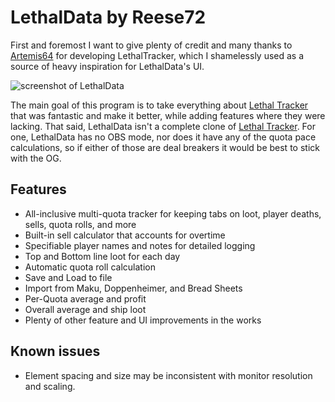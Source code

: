 # LethalData by Reese72

First and foremost I want to give plenty of credit and many thanks to [Artemis64](https://github.com/Artemis6425) for developing LethalTracker, which I shamelessly used as a source of heavy inspiration for LethalData's UI.

![screenshot of LethalData](https://i.imgur.com/UueR4te.png)

The main goal of this program is to take everything about [Lethal Tracker](https://github.com/Artemis6425/LethalTracker) that was fantastic and make it better, while adding features where they were lacking.
That said, LethalData isn't a complete clone of [Lethal Tracker](https://github.com/Artemis6425/LethalTracker). For one, LethalData has no OBS mode, nor does it have any of the quota pace calculations, so if either of those are deal breakers it would be best to stick with the OG.

## Features

- All-inclusive multi-quota tracker for keeping tabs on loot, player deaths, sells, quota rolls, and more
- Built-in sell calculator that accounts for overtime
- Specifiable player names and notes for detailed logging
- Top and Bottom line loot for each day
- Automatic quota roll calculation 
- Save and Load to file
- Import from Maku, Doppenheimer, and Bread Sheets
- Per-Quota average and profit
- Overall average and ship loot
- Plenty of other feature and UI improvements in the works


## Known issues
- Element spacing and size may be inconsistent with monitor resolution and scaling.

